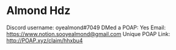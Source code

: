 # Almond Hdz

Discord username: oyealmond#7049
DMed a POAP: Yes
Email: https://www.notion.sooyealmond@gmail.com
Unique POAP Link: http://POAP.xyz/claim/hhxbu4